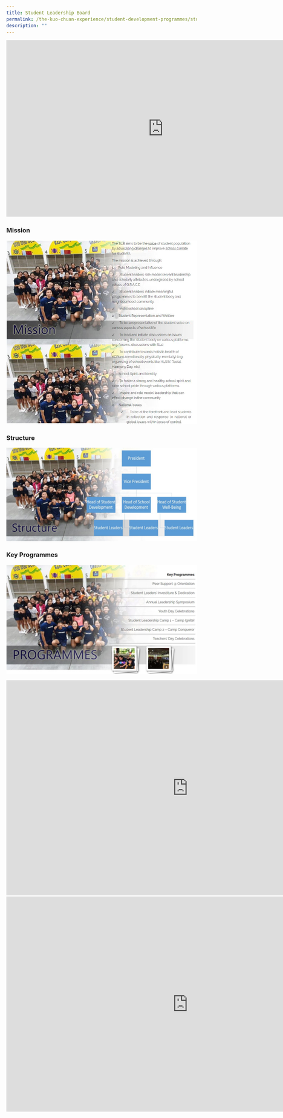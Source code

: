 ```yaml
---
title: Student Leadership Board
permalink: /the-kuo-chuan-experience/student-development-programmes/student-leadership-board/
description: ""
---
```

<iframe width="830" height="467" src="https://www.youtube.com/embed/8rfaN8Yi3R4" title="The Student Leaders Investiture and Dedication SLID Ceremony" frameborder="0" allow="accelerometer; autoplay; clipboard-write; encrypted-media; gyroscope; picture-in-picture; web-share" allowfullscreen></iframe>

### Mission

![](/images/The%20Kuo%20Chuan%20Experience/Student%20Development%20Programmes/Student%20Leadership%20Board%20Mission.jpg)

### Structure

![](/images/The%20Kuo%20Chuan%20Experience/Student%20Development%20Programmes/Student%20Leadership%20Board%20Structure.jpg)

### Key Programmes

![](/images/The%20Kuo%20Chuan%20Experience/Student%20Development%20Programmes/Student%20Leadership%20Board%20Programmes.jpg)


<iframe allowfullscreen="true" height="569" width="960" frameborder="0" src="https://docs.google.com/presentation/d/e/2PACX-1vRBd6LE6IvGTIkFlGZM5iChY2dgCaQNjYuFGVbsjMbGVXxJ_AlX6p6XRfv1m9Ct-NTPvadxNCUBs0rG/embed?start=true&amp;loop=true&amp;delayms=3000"></iframe>


<iframe allowfullscreen="true" height="569" width="960" frameborder="0" src="https://docs.google.com/presentation/d/e/2PACX-1vTC5o62-2pzxsp1UaT4Ai6QZNKQfzzYTmMJA7ov_RxA2MjQjNSP9FDFRFLSEX2DiZj0_zMcRtWL6-JB/embed?start=true&amp;loop=true&amp;delayms=3000"></iframe>